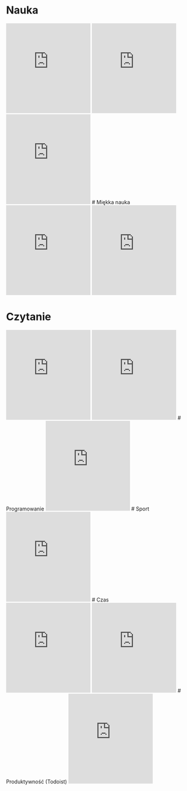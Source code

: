 <!--
.. title: Beeminder
.. slug: beeminder
.. date: 2017-06-30 16:38:11 UTC+02:00
.. tags: 
.. category: 
.. link: 
.. description: 
.. type: text
-->

# Nauka
<iframe src="https://www.beeminder.com/widget?slug=thesis&username=perfi&countdown=true" height="245px" width="230px" frameborder="0px" ></iframe>
<iframe src="https://www.beeminder.com/widget?slug=sciencing&username=perfi&countdown=true" height="245px" width="230px" frameborder="0px" ></iframe>
<iframe src="https://www.beeminder.com/widget?slug=vimwiki&username=perfi&countdown=true" height="245px" width="230px" frameborder="0px" ></iframe>
# Miękka nauka
<iframe src="https://www.beeminder.com/widget?slug=german&username=perfi&countdown=true" height="245px" width="230px" frameborder="0px" ></iframe>
<iframe src="https://www.beeminder.com/widget?slug=inoreader&username=perfi&countdown=true" height="245px" width="230px" frameborder="0px" ></iframe>

# Czytanie
<iframe src="https://www.beeminder.com/widget?slug=pages&username=perfi&countdown=true" height="245px" width="230px" frameborder="0px" ></iframe>
<iframe src="https://www.beeminder.com/widget?slug=books&username=perfi&countdown=true" height="245px" width="230px" frameborder="0px" ></iframe>
# Programowanie
<iframe src="https://www.beeminder.com/widget?slug=github&username=perfi&countdown=true" height="245px" width="230px" frameborder="0px" ></iframe>
# Sport
<iframe src="https://www.beeminder.com/widget?slug=sports&username=perfi&countdown=true" height="245px" width="230px" frameborder="0px" ></iframe>
# Czas
<iframe src="https://www.beeminder.com/widget?slug=productive_time&username=perfi&countdown=true" height="245px" width="230px" frameborder="0px" ></iframe>
<iframe src="https://www.beeminder.com/widget?slug=relax_time&username=perfi&countdown=true" height="245px" width="230px" frameborder="0px" ></iframe>
# Produktywność (Todoist)
<iframe src="https://www.beeminder.com/widget?slug=productivity&username=perfi&countdown=true" height="245px" width="230px" frameborder="0px" ></iframe>
